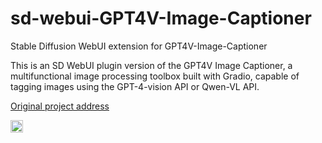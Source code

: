 # sd-webui-GPT4V-Image-Captioner
Stable Diffusion WebUI extension for GPT4V-Image-Captioner

This is an SD WebUI plugin version of the GPT4V Image Captioner, a multifunctional image processing toolbox built with Gradio, capable of tagging images using the GPT-4-vision API or Qwen-VL API.

[Original project address](https://github.com/jiayev/GPT4V-Image-Captioner)

[<img src="https://api.gitsponsors.com/api/badge/img?id=743057211" height="20">](https://api.gitsponsors.com/api/badge/link?p=oImQAmBEw7SytdATIUPLgfTvhBwiBOcBQhkP9uRGLesn8sfw8zvCcuF8A/Ya2hEMCHYp5fwAHT+TblWDyWIl8vulhhrvgbpUARgNSrLXLoqITFsfHMWVgoq4XL+lJqyAp/ceWHzU/P/9sUBQA5DDyA==)
